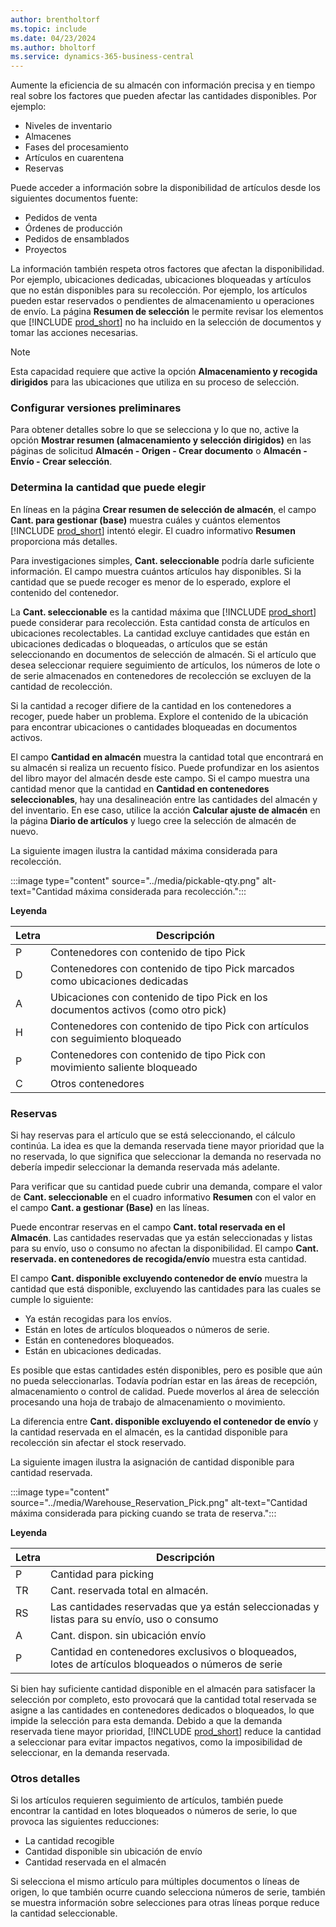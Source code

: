 ```yaml
---
author: brentholtorf
ms.topic: include
ms.date: 04/23/2024
ms.author: bholtorf
ms.service: dynamics-365-business-central
---
```


Aumente la eficiencia de su almacén con información precisa y en tiempo real sobre los factores que pueden afectar las cantidades disponibles. Por ejemplo: 

* Niveles de inventario
* Almacenes
* Fases del procesamiento
* Artículos en cuarentena
* Reservas

Puede acceder a información sobre la disponibilidad de artículos desde los siguientes documentos fuente:

* Pedidos de venta
* Órdenes de producción
* Pedidos de ensamblados
* Proyectos

La información también respeta otros factores que afectan la disponibilidad. Por ejemplo, ubicaciones dedicadas, ubicaciones bloqueadas y artículos que no están disponibles para su recolección. Por ejemplo, los artículos pueden estar reservados o pendientes de almacenamiento u operaciones de envío. La página **Resumen de selección** le permite revisar los elementos que [!INCLUDE [prod_short](prod_short.md)] no ha incluido en la selección de documentos y tomar las acciones necesarias.

> [!NOTE]
> Esta capacidad requiere que active la opción **Almacenamiento y recogida dirigidos** para las ubicaciones que utiliza en su proceso de selección.

### Configurar versiones preliminares

Para obtener detalles sobre lo que se selecciona y lo que no, active la opción **Mostrar resumen (almacenamiento y selección dirigidos)** en las páginas de solicitud **Almacén - Origen - Crear documento** o **Almacén - Envío - Crear selección**.

### Determina la cantidad que puede elegir

En líneas en la página **Crear resumen de selección de almacén**, el campo **Cant. para gestionar (base)** muestra cuáles y cuántos elementos [!INCLUDE [prod_short](prod_short.md)] intentó elegir. El cuadro informativo **Resumen** proporciona más detalles.

Para investigaciones simples, **Cant. seleccionable** podría darle suficiente información. El campo muestra cuántos artículos hay disponibles. Si la cantidad que se puede recoger es menor de lo esperado, explore el contenido del contenedor.

La **Cant. seleccionable** es la cantidad máxima que [!INCLUDE [prod_short](prod_short.md)] puede considerar para recolección. Esta cantidad consta de artículos en ubicaciones recolectables. La cantidad excluye cantidades que están en ubicaciones dedicadas o bloqueadas, o artículos que se están seleccionando en documentos de selección de almacén. Si el artículo que desea seleccionar requiere seguimiento de artículos, los números de lote o de serie almacenados en contenedores de recolección se excluyen de la cantidad de recolección.

Si la cantidad a recoger difiere de la cantidad en los contenedores a recoger, puede haber un problema. Explore el contenido de la ubicación para encontrar ubicaciones o cantidades bloqueadas en documentos activos.

El campo **Cantidad en almacén** muestra la cantidad total que encontrará en su almacén si realiza un recuento físico. Puede profundizar en los asientos del libro mayor del almacén desde este campo. Si el campo muestra una cantidad menor que la cantidad en **Cantidad en contenedores seleccionables**, hay una desalineación entre las cantidades del almacén y del inventario. En ese caso, utilice la acción **Calcular ajuste de almacén** en la página **Diario de artículos** y luego cree la selección de almacén de nuevo.

La siguiente imagen ilustra la cantidad máxima considerada para recolección.

:::image type="content" source="../media/pickable-qty.png" alt-text="Cantidad máxima considerada para recolección.":::

**Leyenda**

|Letra  |Descripción  |
|---------|---------|
|P     |Contenedores con contenido de tipo Pick         |
|D     |Contenedores con contenido de tipo Pick marcados como ubicaciones dedicadas        |
|A     |Ubicaciones con contenido de tipo Pick en los documentos activos (como otro pick)       |
|H     |Contenedores con contenido de tipo Pick con artículos con seguimiento bloqueado         |
|P     |Contenedores con contenido de tipo Pick con movimiento saliente bloqueado         |
|C     |Otros contenedores         |

### Reservas

Si hay reservas para el artículo que se está seleccionando, el cálculo continúa. La idea es que la demanda reservada tiene mayor prioridad que la no reservada, lo que significa que seleccionar la demanda no reservada no debería impedir seleccionar la demanda reservada más adelante.

Para verificar que su cantidad puede cubrir una demanda, compare el valor de **Cant. seleccionable** en el cuadro informativo **Resumen** con el valor en el campo **Cant. a gestionar (Base)** en las líneas.

Puede encontrar reservas en el campo **Cant. total reservada en el Almacén**. Las cantidades reservadas que ya están seleccionadas y listas para su envío, uso o consumo no afectan la disponibilidad. El campo **Cant. reservada. en contenedores de recogida/envío** muestra esta cantidad.

El campo **Cant. disponible excluyendo contenedor de envío** muestra la cantidad que está disponible, excluyendo las cantidades para las cuales se cumple lo siguiente:

* Ya están recogidas para los envíos.
* Están en lotes de artículos bloqueados o números de serie.
* Están en contenedores bloqueados.
* Están en ubicaciones dedicadas.

Es posible que estas cantidades estén disponibles, pero es posible que aún no pueda seleccionarlas. Todavía podrían estar en las áreas de recepción, almacenamiento o control de calidad. Puede moverlos al área de selección procesando una hoja de trabajo de almacenamiento o movimiento.

La diferencia entre **Cant. disponible excluyendo el contenedor de envío** y la cantidad reservada en el almacén, es la cantidad disponible para recolección sin afectar el stock reservado.

La siguiente imagen ilustra la asignación de cantidad disponible para cantidad reservada.

:::image type="content" source="../media/Warehouse_Reservation_Pick.png" alt-text="Cantidad máxima considerada para picking cuando se trata de reserva.":::

**Leyenda**

|Letra  |Descripción  |
|---------|---------|
|P     |Cantidad para picking         |
|TR    |Cant. reservada total en almacén.         |
|RS    |Las cantidades reservadas que ya están seleccionadas y listas para su envío, uso o consumo       |
|A     |Cant. dispon. sin ubicación envío         |
|P     |Cantidad en contenedores exclusivos o bloqueados, lotes de artículos bloqueados o números de serie         |

Si bien hay suficiente cantidad disponible en el almacén para satisfacer la selección por completo, esto provocará que la cantidad total reservada se asigne a las cantidades en contenedores dedicados o bloqueados, lo que impide la selección para esta demanda. Debido a que la demanda reservada tiene mayor prioridad, [!INCLUDE [prod_short](prod_short.md)] reduce la cantidad a seleccionar para evitar impactos negativos, como la imposibilidad de seleccionar, en la demanda reservada.

### Otros detalles

Si los artículos requieren seguimiento de artículos, también puede encontrar la cantidad en lotes bloqueados o números de serie, lo que provoca las siguientes reducciones:

* La cantidad recogible
* Cantidad disponible sin ubicación de envío
* Cantidad reservada en el almacén 

Si selecciona el mismo artículo para múltiples documentos o líneas de origen, lo que también ocurre cuando selecciona números de serie, también se muestra información sobre selecciones para otras líneas porque reduce la cantidad seleccionable.
